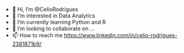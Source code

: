- 👋 Hi, I’m @CelioRodrigues
- 👀 I’m interested in Data Analytics
- 🌱 I’m currently learning Python and R
- 💞️ I’m looking to collaborate on ...
- 📫 How to reach me https://www.linkedin.com/in/celio-rodrigues-2381871b9/

